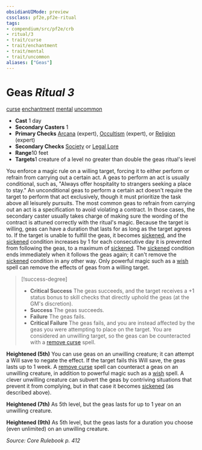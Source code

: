 ```yaml
---
obsidianUIMode: preview
cssclass: pf2e,pf2e-ritual
tags:
- compendium/src/pf2e/crb
- ritual/3
- trait/curse
- trait/enchantment
- trait/mental
- trait/uncommon
aliases: ["Geas"]
---
```

# Geas *Ritual 3*  
[curse](../../../rules/traits/curse.md)  [enchantment](../../../rules/traits/enchantment.md)  [mental](../../../rules/traits/mental.md)  [uncommon](../../../rules/traits/uncommon.md)  

- **Cast** 1 day
- **Secondary Casters** 1
- **Primary Checks** [Arcana](../../skills.md#Arcana) (expert), [Occultism](../../skills.md#Occultism) (expert), or [Religion](../../skills.md#Religion) (expert)
- **Secondary Checks** [Society](../../skills.md#Society) or [Legal Lore](../../skills.md#Lore)
- **Range**10 feet
- **Targets**1 creature of a level no greater than double the geas ritual's level

You enforce a magic rule on a willing target, forcing it to either perform or refrain from carrying out a certain act. A geas to perform an act is usually conditional, such as, "Always offer hospitality to strangers seeking a place to stay." An unconditional geas to perform a certain act doesn't require the target to perform that act exclusively, though it must prioritize the task above all leisurely pursuits. The most common geas to refrain from carrying out an act is a specification to avoid violating a contract. In those cases, the secondary caster usually takes charge of making sure the wording of the contract is attuned correctly with the ritual's magic. Because the target is willing, geas can have a duration that lasts for as long as the target agrees to. If the target is unable to fulfill the geas, it becomes [sickened](../../../rules/conditions.md#Sickened), and the [sickened](../../../rules/conditions.md#Sickened) condition increases by 1 for each consecutive day it is prevented from following the geas, to a maximum of [sickened](../../../rules/conditions.md#Sickened). The [sickened](../../../rules/conditions.md#Sickened) condition ends immediately when it follows the geas again; it can't remove the [sickened](../../../rules/conditions.md#Sickened) condition in any other way. Only powerful magic such as a [wish](../wish.md) spell can remove the effects of geas from a willing target.

> [!success-degree] 
> - **Critical Success** The geas succeeds, and the target receives a +1 status bonus to skill checks that directly uphold the geas (at the GM's discretion).
> - **Success** The geas succeeds.
> - **Failure** The geas fails.
> - **Critical Failure** The geas fails, and you are instead affected by the geas you were attempting to place on the target. You are considered an unwilling target, so the geas can be counteracted with a [remove curse](../remove-curse.md) spell.

**Heightened (5th)** You can use geas on an unwilling creature; it can attempt a Will save to negate the effect. If the target fails this Will save, the geas lasts up to 1 week. A [remove curse](../remove-curse.md) spell can counteract a geas on an unwilling creature, in addition to powerful magic such as a [wish](../wish.md) spell. A clever unwilling creature can subvert the geas by contriving situations that prevent it from complying, but in that case it becomes [sickened](../../../rules/conditions.md#Sickened) (as described above).

**Heightened (7th)** As 5th level, but the geas lasts for up to 1 year on an unwilling creature.

**Heightened (9th)** As 5th level, but the geas lasts for a duration you choose (even unlimited) on an unwilling creature.

*Source: Core Rulebook p. 412*